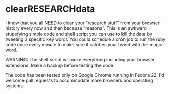 # clearRESEARCHdata
I know that you all NEED to clear your "research stuff" from your browser history every now and then because "reasons". This is an awkward stupefying simple code and shell script you can use to kill the data by tweeting a specific key word!. You could schedule a cron job to run the ruby code once every minute to make sure it catches your tweet with the magic word.

WARNING: The shell script will nuke everything including your browser extensions. Make a backup before testing the code.

The code has been tested only on Google Chrome running in Fedora 22. I'd welcome pull requests to accommodate more browsers and operating systems.
